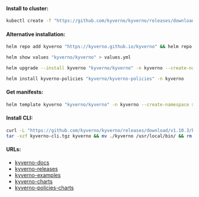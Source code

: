 #### Install to cluster:
```bash
kubectl create -f "https://github.com/kyverno/kyverno/releases/download/v1.10.3/install.yaml"
```

#### Alternative installation:
```bash
helm repo add kyverno "https://kyverno.github.io/kyverno" && helm repo update
```
```bash
helm show values "kyverno/kyverno" > values.yml
```
```bash
helm upgrade --install kyverno "kyverno/kyverno" -n kyverno --create-namespace
```
```bash
helm install kyverno-policies "kyverno/kyverno-policies" -n kyverno
```

#### Get manifests:
```bash
helm template kyverno "kyverno/kyverno" -n kyverno --create-namespace > manifests.yml
```

#### Install CLI:
```bash
curl -L "https://github.com/kyverno/kyverno/releases/download/v1.10.3/kyverno-cli_v1.10.3_linux_x86_64.tar.gz" -o kyverno-cli.tgz && \
tar -xzf kyverno-cli.tgz kyverno && mv ./kyverno /usr/local/bin/ && rm -f kyverno-cli.tgz
```

#### URLs:
- [kyverno-docs](https://kyverno.io/docs/introduction/)
- [kyverno-releases](https://github.com/kyverno/kyverno/releases)
- [kyverno-examples](https://github.com/kyverno/policies)
- [kyverno-charts](https://github.com/kyverno/kyverno/tree/main/charts/kyverno)
- [kyverno-policies-charts](https://github.com/kyverno/kyverno/tree/main/charts/kyverno-policies)
